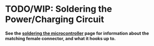 # TODO/WIP: Soldering the Power/Charging Circuit







#### See the [soldering the microcontroller](howto-solder-microcontroller-board.md) page for information about the matching female connector, and what it hooks up to.
